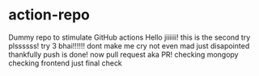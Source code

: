 # action-repo
Dummy repo to stimulate GitHub actions
Hello jiiiiii!
this is the second try plssssss!
try 3 bhai!!!!!!
dont make me cry
not even mad just disapointed
thankfully push is done!
now pull request aka PR!
checking mongopy
checking frontend
just final check